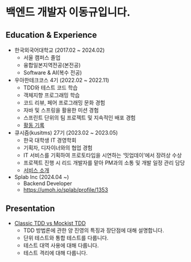 # 백엔드 개발자 이동규입니다.

## Education & Experience

- 한국외국어대학교 (2017.02 ~ 2024.02)
  - 서울 캠퍼스 졸업
  - 융합일본지역전공(본전공)
  - Software & AI(복수 전공)
- 우아한테크코스 4기 (2022.02 ~ 2022.11)
  - TDD와 테스트 코드 학습
  - 객체지향 프로그래밍 학습
  - 코드 리뷰, 페어 프로그래밍 문화 경험
  - 자바 및 스프링을 활용한 미션 경험
  - 스프린트 단위의 팀 프로젝트 및 지속적인 배포 경험
  - [활동 기록](https://github.com/ldk980130/woowacourse-activities)
- 큐시즘(kusitms) 27기 (2023.02 ~ 2023.05)
  - 한국 대학생 IT 경영학회
  - 기획자, 디자이너와의 협업 경험
  - IT 서비스를 기획하여 프로토타입을 시연하는 ‘밋업데이’에서 장려상 수상
  - 프로젝트 진행 시 리드 개발자를 맡아 PM과의 소통 및 개발 일정 관리 담당
  - [서비스 소개](https://github.com/kusitms-wannafly)
- Splab Inc (2024.04 ~)
  - Backend Developer
  - https://umoh.io/splab/profile/1353

## Presentation
- [Classic TDD vs Mockist TDD](https://youtu.be/n01foM9tsRo)
  - TDD 방법론에 관한 양 진영의 특징과 장단점에 대해 설명합니다.
  - 단위 테스트와 통합 테스트를 다룹니다.
  - 테스트 대역 사용에 대해 다룹니다.
  - 테스트 격리에 대해 다룹니다. 
